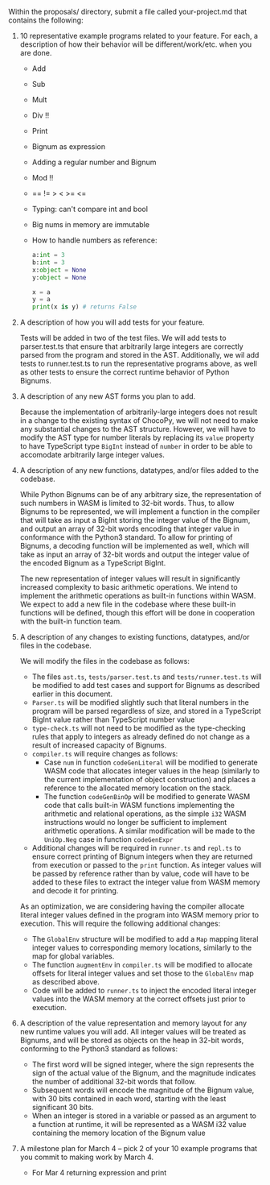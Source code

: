 Within the proposals/ directory, submit a file called your-project.md that contains the following:

1. 10 representative example programs related to your feature. For each, a description of how their behavior will be different/work/etc. when you are done.
    * Add
    * Sub
    * Mult
    * Div !!
    * Print
    * Bignum as expression
    * Adding a regular number and Bignum
    * Mod !!
    * == != > < >= <=
    * Typing: can't compare int and bool
    * Big nums in memory are immutable
    * How to handle numbers as reference:
        
        ```python
        a:int = 3
        b:int = 3
        x:object = None
        y:object = None

        x = a
        y = a
        print(x is y) # returns False
        ```
        
2. A description of how you will add tests for your feature.

    Tests will be added in two of the test files. We will add tests to
    parser.test.ts that ensure that arbitrarily large integers are correctly
    parsed from the program and stored in the AST. Additionally, we wil add
    tests to runner.test.ts to run the representative programs above, as well
    as other tests to ensure the correct runtime behavior of Python Bignums.

3. A description of any new AST forms you plan to add.

    Because the implementation of arbitrarily-large integers does not result in
    a change to the existing syntax of ChocoPy, we will not need to make any
    substantial changes to the AST structure. However, we will have to modify
    the AST type for number literals by replacing its `value` property to have
    TypeScript type `BigInt` instead of `number` in order to be able to
    accomodate arbitrarily large integer values.
    
4. A description of any new functions, datatypes, and/or files added to the codebase.

    While Python Bignums can be of any arbitrary size, the representation of
    such numbers in WASM is limited to 32-bit words. Thus, to allow Bignums to
    be represented, we will implement a function in the compiler that will
    take as input a BigInt storing the integer value of the Bignum, and output
    an array of 32-bit words encoding that integer value in conformance with
    the Python3 standard. To allow for printing of Bignums, a decoding function
    will be implemented as well, which will take as input an array of 32-bit
    words and output the integer value of the encoded Bignum as a TypeScript
    BigInt.

    The new representation of integer values will result in significantly
    increased complexity to basic arithmetic operations. We intend to
    implement the arithmetic operations as built-in functions within WASM. We
    expect to add a new file in the codebase where these built-in functions
    will be defined, though this effort will be done in cooperation with the
    built-in function team.
    
5. A description of any changes to existing functions, datatypes, and/or files in the codebase.

    We will modify the files in the codebase as follows:
    * The files `ast.ts`, `tests/parser.test.ts` and `tests/runner.test.ts`
      will be modified to add test cases and support for Bignums as described
      earlier in this document.
    * `Parser.ts` will be modified slightly such that literal numbers in the
      program will be parsed regardless of size, and stored in a TypeScript
      BigInt value rather than TypeScript number value
    * `type-check.ts` will not need to be modified as the type-checking rules
      that apply to integers as already defined do not change as a result of
      increased capacity of Bignums.
    * `compiler.ts` will require changes as follows:
      * Case `num` in function `codeGenLiteral` will be modified to generate
        WASM code that allocates integer values in the heap (similarly to the
        current implementation of object construction) and places a reference
        to the allocated memory location on the stack.
      * The function `codeGenBinOp` will be modified to generate WASM code that
        calls built-in WASM functions implementing the arithmetic and relational
        operations, as the simple `i32` WASM instructions would no longer be
        sufficient to implement arithmetic operations. A similar modification
        will be made to the `UniOp.Neg` case in function `codeGenExpr`
    * Additional changes will be required in `runner.ts` and `repl.ts` to ensure
      correct printing of Bignum integers when they are returned from execution
      or passed to the `print` function. As integer values will be passed by
      reference rather than by value, code will have to be added to these files
      to extract the integer value from WASM memory and decode it for printing.

    As an optimization, we are considering having the compiler allocate literal
    integer values defined in the program into WASM memory prior to execution.
    This will require the following additional changes:
    * The `GlobalEnv` structure will be modified to add a `Map` mapping literal
      integer values to corresponding memory locations, similarly to the map
      for global variables.
    * The function `augmentEnv` in `compiler.ts` will be modified to allocate
      offsets for literal integer values and set those to the `GlobalEnv` map
      as described above.
    * Code will be added to `runner.ts` to inject the encoded literal integer
      values into the WASM memory at the correct offsets just prior to
      execution.
    
6. A description of the value representation and memory layout for any new runtime values you will add.
    All integer values will be treated as Bignums, and will be stored as
    objects on the heap in 32-bit words, conforming to the Python3
    standard as follows:
    * The first word will be signed integer, where the sign represents the
      sign of the actual value of the Bignum, and the magnitude indicates
      the number of additional 32-bit words that follow.
    * Subsequent words will encode the magnitude of the Bignum value,
      with 30 bits contained in each word, starting with the least
      significant 30 bits.
    * When an integer is stored in a variable or passed as an argument to a
      function at runtime, it will be represented as a WASM i32 value
      containing the memory location of the Bignum value
    
7. A milestone plan for March 4 – pick 2 of your 10 example programs that you commit to making work by March 4.
    * For Mar 4 returning expression and print
